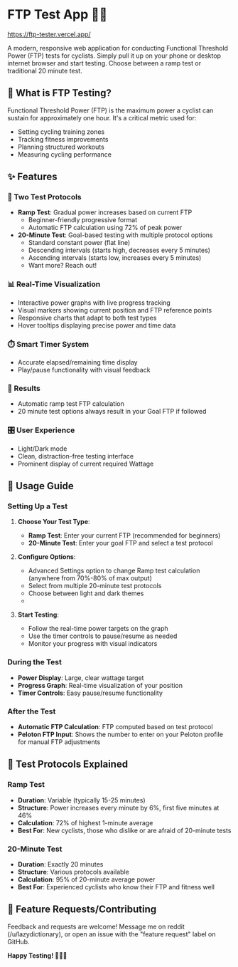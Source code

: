 # FTP Test App 🚴‍♂️

https://ftp-tester.vercel.app/

A modern, responsive web application for conducting Functional Threshold Power (FTP) tests for cyclists. Simply pull it up on your phone or desktop internet browser and start testing. Choose between a ramp test or traditional 20 minute test.

## 🎯 What is FTP Testing?

Functional Threshold Power (FTP) is the maximum power a cyclist can sustain for approximately one hour. It's a critical metric used for:
- Setting cycling training zones
- Tracking fitness improvements
- Planning structured workouts
- Measuring cycling performance

## ✨ Features

### 🧪 Two Test Protocols
- **Ramp Test**: Gradual power increases based on current FTP
  - Beginner-friendly progressive format
  - Automatic FTP calculation using 72% of peak power
- **20-Minute Test**: Goal-based testing with multiple protocol options
  - Standard constant power (flat line)
  - Descending intervals (starts high, decreases every 5 minutes)
  - Ascending intervals (starts low, increases every 5 minutes)
  - Want more? Reach out!

### 📊 Real-Time Visualization
- Interactive power graphs with live progress tracking
- Visual markers showing current position and FTP reference points
- Responsive charts that adapt to both test types
- Hover tooltips displaying precise power and time data

### ⏱️ Smart Timer System
- Accurate elapsed/remaining time display
- Play/pause functionality with visual feedback

### 🎉 Results
- Automatic ramp test FTP calculation
- 20 minute test options always result in your Goal FTP if followed

### 🎛️ User Experience
- Light/Dark mode
- Clean, distraction-free testing interface
- Prominent display of current required Wattage

## 📱 Usage Guide

### Setting Up a Test

1. **Choose Your Test Type**:
   - **Ramp Test**: Enter your current FTP (recommended for beginners)
   - **20-Minute Test**: Enter your goal FTP and select a test protocol

2. **Configure Options**:
   - Advanced Settings option to change Ramp test calculation (anywhere from 70%-80% of max output)
   - Select from multiple 20-minute test protocols
   - Choose between light and dark themes
   - 

3. **Start Testing**:
   - Follow the real-time power targets on the graph
   - Use the timer controls to pause/resume as needed
   - Monitor your progress with visual indicators

### During the Test

- **Power Display**: Large, clear wattage target
- **Progress Graph**: Real-time visualization of your position
- **Timer Controls**: Easy pause/resume functionality

### After the Test

- **Automatic FTP Calculation**: FTP computed based on test protocol
- **Peloton FTP Input**: Shows the number to enter on your Peloton profile for manual FTP adjustments

## 🎯 Test Protocols Explained

### Ramp Test
- **Duration**: Variable (typically 15-25 minutes)
- **Structure**: Power increases every minute by 6%, first five minutes at 46%
- **Calculation**: 72% of highest 1-minute average
- **Best For**: New cyclists, those who dislike or are afraid of 20-minute tests

### 20-Minute Test
- **Duration**: Exactly 20 minutes
- **Structure**: Various protocols available
- **Calculation**: 95% of 20-minute average power
- **Best For**: Experienced cyclists who know their FTP and fitness well

## 🤝 Feature Requests/Contributing

Feedback and requests are welcome! Message me on reddit (/u/lazydictionary), or open an issue with the "feature request" label on GitHub.

**Happy Testing! 🚴‍♂️💨**
